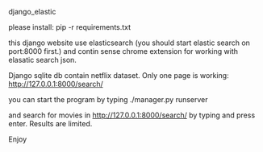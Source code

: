 django_elastic

please install:
pip -r requirements.txt

this django website use elasticsearch
(you should start elastic search on port:8000 first.)
and contin sense chrome extension for working with elasatic search json.


Django sqlite db contain netflix dataset.
Only one page is working:
http://127.0.0.1:8000/search/

you can start the program by typing ./manager.py runserver

and search for movies in http://127.0.0.1:8000/search/
by typing and press enter.
Results are limited.

Enjoy
